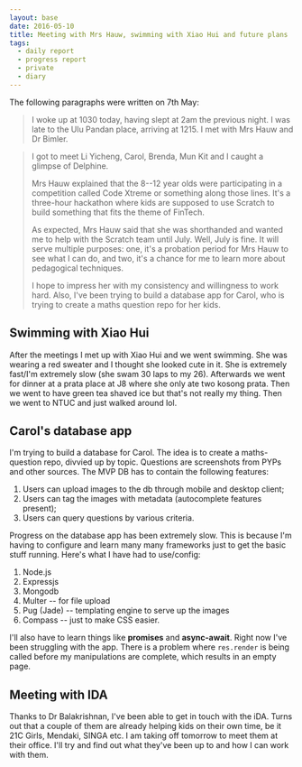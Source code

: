 ```yaml
---
layout: base
date: 2016-05-10
title: Meeting with Mrs Hauw, swimming with Xiao Hui and future plans
tags:
  - daily report
  - progress report
  - private
  - diary
---
```



The following paragraphs were written on 7th May:

> I woke up at 1030 today, having slept at 2am the previous night. I was late to
> the Ulu Pandan place, arriving at 1215. I met with Mrs Hauw and Dr Bimler.

> I got to meet Li Yicheng, Carol, Brenda, Mun Kit and I caught a glimpse of
> Delphine. 
> 
> Mrs Hauw explained that the 8--12 year olds were participating in a competition
> called Code Xtreme or something along those lines. It's a three-hour hackathon
> where kids are supposed to use Scratch to build something that fits the theme of
> FinTech. 
> 
> As expected, Mrs Hauw said that she was shorthanded and wanted me to help with
> the Scratch team until July. Well, July is fine. It will serve multiple
> purposes: one, it's a probation period for Mrs Hauw to see what I can do, and
> two, it's a chance for me to learn more about pedagogical techniques.
> 
> I hope to impress her with my consistency and willingness to work hard. Also,
> I've been trying to build a database app for Carol, who is trying to create a
> maths question repo for her kids. 

## Swimming with Xiao Hui

After the meetings I met up with Xiao Hui and we went swimming. She was wearing
a red sweater and I thought she looked cute in it. She is extremely
fast/I'm extremely slow (she swam 30 laps to my 26). Afterwards we went for
dinner at a prata place at J8 where she only ate two kosong prata. Then we went
to have green tea shaved ice but that's not really my thing. Then we went to
NTUC and just walked around lol.

## Carol's database app

I'm trying to build a database for Carol. The idea is to create a maths-question
repo, divvied up by topic. Questions are screenshots from PYPs and other
sources. The MVP DB has to contain the following features:

1. Users can upload images to the db through mobile and desktop client;
2. Users can tag the images with metadata (autocomplete features present);
3. Users can query questions by various criteria.

Progress on the database app has been extremely slow. This is because I'm having
to configure and learn many many frameworks just to get the basic stuff running.
Here's what I have had to use/config:

1. Node.js
2. Expressjs
3. Mongodb
4. Multer -- for file upload 
5. Pug (Jade) -- templating engine to serve up the images
6. Compass -- just to make CSS easier.

I'll also have to learn things like **promises** and **async-await**. Right now
I've been struggling with the app. There is a problem where ```res.render``` is 
being called before my manipulations are complete, which results in an empty
page. 

## Meeting with IDA

Thanks to Dr Balakrishnan, I've been able to get in touch with the iDA. Turns
out that a couple of them are already helping kids on their own time, be it
21C Girls, Mendaki, SINGA etc. I am taking off tomorrow to meet them at their office.
I'll try and find out what they've been up to and how I can work with
them. 


